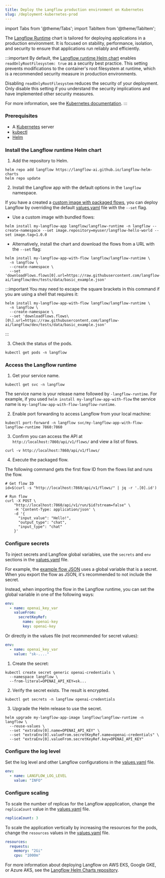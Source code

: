```yaml
---
title: Deploy the Langflow production environment on Kubernetes
slug: /deployment-kubernetes-prod
---
```


import Tabs from '@theme/Tabs';
import TabItem from '@theme/TabItem';

The [Langflow Runtime](https://github.com/langflow-ai/langflow-helm-charts/blob/main/charts/langflow-runtime) chart is tailored for deploying applications in a production environment. It is focused on stability, performance, isolation, and security to ensure that applications run reliably and efficiently.

:::important
By default, the [Langflow runtime Helm chart](https://github.com/langflow-ai/langflow-helm-charts/blob/main/charts/langflow-runtime/values.yaml#L46) enables `readOnlyRootFilesystem: true` as a security best practice. This setting prevents modifications to the container's root filesystem at runtime, which is a recommended security measure in production environments.

Disabling `readOnlyRootFilesystem` reduces the security of your deployment. Only disable this setting if you understand the security implications and have implemented other security measures.

For more information, see the [Kubernetes documentation](https://kubernetes.io/docs/tasks/configure-pod-container/security-context/).
:::

### Prerequisites

- A [Kubernetes](https://kubernetes.io/docs/setup/) server
- [kubectl](https://kubernetes.io/docs/tasks/tools/#kubectl)
- [Helm](https://helm.sh/docs/intro/install/)

### Install the Langflow runtime Helm chart

1. Add the repository to Helm.

```shell
helm repo add langflow https://langflow-ai.github.io/langflow-helm-charts
helm repo update
```

2. Install the Langflow app with the default options in the `langflow` namespace.

If you have a created a [custom image with packaged flows](/deployment-docker#package-your-flow-as-a-docker-image), you can deploy Langflow by overriding the default [values.yaml](https://github.com/langflow-ai/langflow-helm-charts/blob/main/charts/langflow-runtime/values.yaml) file with the `--set` flag.

* Use a custom image with bundled flows:
```shell
helm install my-langflow-app langflow/langflow-runtime -n langflow --create-namespace --set image.repository=myuser/langflow-hello-world --set image.tag=1.0.0
```

* Alternatively, install the chart and download the flows from a URL with the `--set` flag:
```shell
helm install my-langflow-app-with-flow langflow/langflow-runtime \
  -n langflow \
  --create-namespace \
  --set 'downloadFlows.flows[0].url=https://raw.githubusercontent.com/langflow-ai/langflow/dev/tests/data/basic_example.json'
```

:::important
You may need to escape the square brackets in this command if you are using a shell that requires it:
```shell
helm install my-langflow-app-with-flow langflow/langflow-runtime \
  -n langflow \
  --create-namespace \
  --set 'downloadFlows.flows\[0\].url=https://raw.githubusercontent.com/langflow-ai/langflow/dev/tests/data/basic_example.json'
```
:::

3. Check the status of the pods.
```shell
kubectl get pods -n langflow
```

### Access the Langflow runtime

1. Get your service name.
```shell
kubectl get svc -n langflow
```

The service name is your release name followed by `-langflow-runtime`. For example, if you used `helm install my-langflow-app-with-flow` the service name is `my-langflow-app-with-flow-langflow-runtime`.

2. Enable port forwarding to access Langflow from your local machine:

```shell
kubectl port-forward -n langflow svc/my-langflow-app-with-flow-langflow-runtime 7860:7860
```

3. Confirm you can access the API at `http://localhost:7860/api/v1/flows/` and view a list of flows.
```shell
curl -v http://localhost:7860/api/v1/flows/
```

4. Execute the packaged flow.

The following command gets the first flow ID from the flows list and runs the flow.

```shell
# Get flow ID
id=$(curl -s "http://localhost:7860/api/v1/flows/" | jq -r '.[0].id')

# Run flow
curl -X POST \
    "http://localhost:7860/api/v1/run/$id?stream=false" \
    -H 'Content-Type: application/json' \
    -d '{
      "input_value": "Hello!",
      "output_type": "chat",
      "input_type": "chat"
    }'
```

### Configure secrets

To inject secrets and Langflow global variables, use the `secrets` and `env` sections in the [values.yaml](https://github.com/langflow-ai/langflow-helm-charts/blob/main/charts/langflow-runtime/values.yaml) file.

For example, the [example flow JSON](https://raw.githubusercontent.com/langflow-ai/langflow-helm-charts/refs/heads/main/examples/flows/basic-prompting-hello-world.json) uses a global variable that is a secret. When you export the flow as JSON, it's recommended to not include the secret.

Instead, when importing the flow in the Langflow runtime, you can set the global variable in one of the following ways:

<Tabs>
<TabItem value="values" label="Using values.yaml">

```yaml
env:
  - name: openai_key_var
    valueFrom:
      secretKeyRef:
        name: openai-key
        key: openai-key
```

Or directly in the values file (not recommended for secret values):

```yaml
env:
  - name: openai_key_var
    value: "sk-...."
```

</TabItem>
<TabItem value="helm" label="Using Helm Commands">

1. Create the secret:
```shell
kubectl create secret generic openai-credentials \
  --namespace langflow \
  --from-literal=OPENAI_API_KEY=sk...
```

2. Verify the secret exists. The result is encrypted.
```shell
kubectl get secrets -n langflow openai-credentials
```

3. Upgrade the Helm release to use the secret.
```shell
helm upgrade my-langflow-app-image langflow/langflow-runtime -n langflow \
  --reuse-values \
  --set "extraEnv[0].name=OPENAI_API_KEY" \
  --set "extraEnv[0].valueFrom.secretKeyRef.name=openai-credentials" \
  --set "extraEnv[0].valueFrom.secretKeyRef.key=OPENAI_API_KEY"
```

</TabItem>
</Tabs>

### Configure the log level

Set the log level and other Langflow configurations in the [values.yaml](https://github.com/langflow-ai/langflow-helm-charts/blob/main/charts/langflow-runtime/values.yaml) file.

```yaml
env:
  - name: LANGFLOW_LOG_LEVEL
    value: "INFO"
```

### Configure scaling

To scale the number of replicas for the Langflow appplication, change the `replicaCount` value in the [values.yaml](https://github.com/langflow-ai/langflow-helm-charts/blob/main/charts/langflow-runtime/values.yaml) file.

```yaml
replicaCount: 3
```

To scale the application vertically by increasing the resources for the pods, change the `resources` values in the [values.yaml](https://github.com/langflow-ai/langflow-helm-charts/blob/main/charts/langflow-runtime/values.yaml) file.

```yaml
resources:
  requests:
    memory: "2Gi"
    cpu: "1000m"
```

For more information about deploying Langflow on AWS EKS, Google GKE, or Azure AKS, see the [Langflow Helm Charts repository](https://github.com/langflow-ai/langflow-helm-charts).




